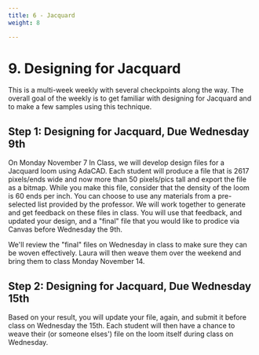 ```yaml
---
title: 6 - Jacquard
weight: 8

---
```


# 9. Designing for Jacquard
This is a multi-week weekly with several checkpoints along the way. The overall goal of the weekly is to get familiar with designing for Jacquard and to make a few samples using this technique. 

## Step 1: Designing for Jacquard, Due Wednesday 9th
On Monday November 7 In Class, we will develop design files for a Jacquard loom using AdaCAD. Each student will produce a file that is 2617 pixels/ends wide and now more than 50 pixels/pics tall and export the file as a bitmap. While you make this file, consider that the density of the loom is 60 ends per inch. You can choose to use any materials from a pre-selected list provided by the professor. We will work together to generate and get feedback on these files in class. You will use that feedback, and updated your design, and a "final" file that you would like to prodice via Canvas before Wednesday the 9th. 

We'll review the "final" files on Wednesday in class to make sure they can be woven effectively. Laura will then weave them over the weekend and bring them to class Monday November 14. 


## Step 2: Designing for Jacquard, Due Wednesday 15th
Based on your result, you will update your file, again, and submit it before class on Wednesday the 15th. Each student will then have a chance to weave their (or someone elses') file on the loom itself during class on Wednesday. 





